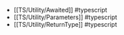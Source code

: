 - [[TS/Utility/Awaited]] #typescript
- [[TS/Utility/Parameters]] #typescript
- [[TS/Utility/ReturnType]] #typescript